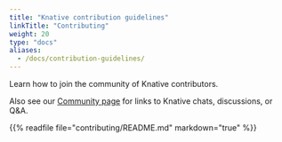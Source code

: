 ```yaml
---
title: "Knative contribution guidelines"
linkTitle: "Contributing"
weight: 20
type: "docs"
aliases:
  - /docs/contribution-guidelines/
---
```


Learn how to join the community of Knative contributors.

Also see our [Community page](community) for links to Knative chats, discussions, or Q&A.


{{% readfile file="contributing/README.md" markdown="true" %}}
